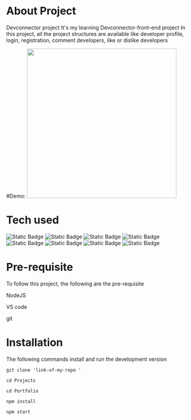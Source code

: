 # About Project

Devconnector project It's my learning Devconnector-front-end project
In this project, all the project structures are available 
like developer profile, login, registration, comment developers, like or dislike developers

#Demo:
<img src='https://github.com/viki2207/KHREACTF/tree/master/public/devconnectorfront.png' width='400px'>


# Tech used

![Static Badge](https://img.shields.io/badge/html-white?logo=html5)
![Static Badge](https://img.shields.io/badge/css3-green?logo=css3)
![Static Badge](https://img.shields.io/badge/Javascript-%23881337?logo=javascript)
![Static Badge](https://img.shields.io/badge/React-%23164E63?logo=react)
![Static Badge](https://img.shields.io/badge/nodejs-%23701A75)
![Static Badge](https://img.shields.io/badge/tailwind%20CSS-%23881337?logo=tailwindcss)
![Static Badge](https://img.shields.io/badge/mongodb-%2378350F?logo=mongodb)
![Static Badge](https://img.shields.io/badge/Bootstrap-%23701A75?logo=tailwindcss)

# Pre-requisite

To follow this project, the following are the pre-requisite

NodeJS

VS code

git

# Installation

The following commands install and run the development version

```
git clone 'link-of-my-repo '

cd Projects

cd Portfolio

npm install

npm start

```
